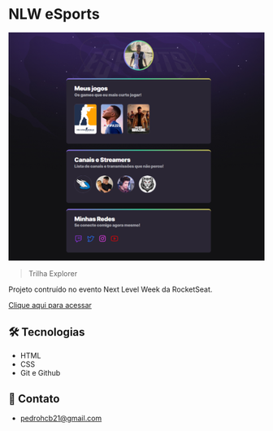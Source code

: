 # NLW eSports 

![preview](./.github/preview.png)

>Trilha Explorer

Projeto contruído no evento Next Level Week da RocketSeat.

[Clique aqui para acessar](https://pedrohcb21.github.io/nlw-esports-explorer/)


## 🛠 Tecnologias
- HTML
- CSS
- Git e Github

## 📨 Contato

- pedrohcb21@gmail.com